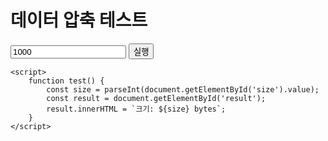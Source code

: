 <!DOCTYPE html>
<html>
<head>
    <meta charset="UTF-8">
    <title>데이터 압축 테스트</title>
</head>
<body>
    <h1>데이터 압축 테스트</h1>
    <input type="number" id="size" value="1000">
    <button onclick="test()">실행</button>
    <div id="result"></div>

    <script>
        function test() {
            const size = parseInt(document.getElementById('size').value);
            const result = document.getElementById('result');
            result.innerHTML = `크기: ${size} bytes`;
        }
    </script>
</body>
</html>
